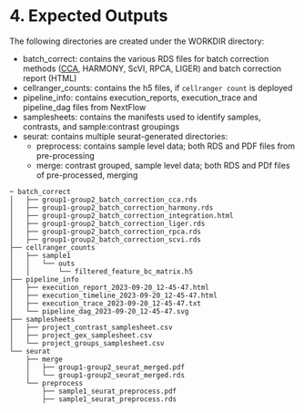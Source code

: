 # 4. Expected Outputs
The following directories are created under the WORKDIR directory:

- batch_correct: contains the various RDS files for batch correction methods ([CCA](https://direct.mit.edu/neco/article/16/12/2639/6880/Canonical-Correlation-Analysis-An-Overview-with), HARMONY, ScVI, RPCA, LIGER) and batch correction report (HTML)
- cellranger_counts: contains the h5 files, if `cellranger count` is deployed
- pipeline_info: contains execution_reports, execution_trace and pipeline_dag files from NextFlow
- samplesheets: contains the manifests used to identify samples, contrasts, and sample:contrast groupings
- seurat: contains multiple seurat-generated directories:
    - preprocess: contains sample level data; both RDS and PDF files from pre-processing
    - merge: contrast grouped, sample level data; both RDS and PDf files of pre-processed, merging

```
─ batch_correct
│   ├── group1-group2_batch_correction_cca.rds
│   ├── group1-group2_batch_correction_harmony.rds
│   ├── group1-group2_batch_correction_integration.html
│   ├── group1-group2_batch_correction_liger.rds
│   ├── group1-group2_batch_correction_rpca.rds
│   ├── group1-group2_batch_correction_scvi.rds
├── cellranger_counts
│   ├── sample1
│   │   └── outs
│   │       └── filtered_feature_bc_matrix.h5
├── pipeline_info
│   ├── execution_report_2023-09-20_12-45-47.html
│   ├── execution_timeline_2023-09-20_12-45-47.html
│   ├── execution_trace_2023-09-20_12-45-47.txt
│   └── pipeline_dag_2023-09-20_12-45-47.svg
├── samplesheets
│   ├── project_contrast_samplesheet.csv
│   ├── project_gex_samplesheet.csv
│   └── project_groups_samplesheet.csv
└── seurat
    ├── merge
    │   ├── group1-group2_seurat_merged.pdf
    │   └── group1-group2_seurat_merged.rds
    └── preprocess
        ├── sample1_seurat_preprocess.pdf
        ├── sample1_seurat_preprocess.rds
```